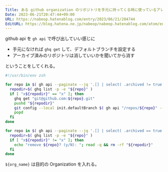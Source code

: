 ```yaml
---
Title: ある github organization のリポジトリを手元に持ってくる時に使っているアレ
Date: 2023-06-21T20:47:44+09:00
URL: https://nabeop.hatenablog.com/entry/2023/06/21/204744
EditURL: https://blog.hatena.ne.jp/nabeop/nabeop.hatenablog.com/atom/entry/820878482943464997
---
```


github api を `gh api` で呼び出していい感じに

* 手元になければ `ghq get` して、デフォルトブランチを設定する
* アーカイブ済みのリポジトリは消していいかを聞いてから消す

ということをしてくれる。

```zsh
#!/usr/bin/env zsh

for repo in $( gh api --paginate --jq '.[] | select( .archived != true ) | .full_name' "/orgs/${org_name}/repos" ); do
  repodir=$( ghq list -p -e "${repo}" )
  if [ "x${repodir}" == "x" ]; then
    ghq get "git@github.com:${repo}.git"
    pushd "${repodir}"
    git config --local init.defaultBranch $( gh api "/repos/${repo}" --jq '.default_branch' )
    popd
  fi
done

for repo in $( gh api --paginate --jq '.[] | select( .archived == true ) | .full_name' "/orgs/${org_name}/repos" ); do
  repodir=$( ghq list -p -e "${repo}" )
  if [ "x${repodir}" != "x" ]; then
    echo "remove ${repo}? (y/N): "; read -q && rm -rf "${repodir}"
  fi
done
```

`${org_name}` は目的の Organization を入れる。
